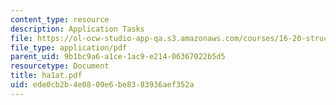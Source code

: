 ```yaml
---
content_type: resource
description: Application Tasks
file: https://ol-ocw-studio-app-qa.s3.amazonaws.com/courses/16-20-structural-mechanics-fall-2002/ede0cb2b4e0809e6be8383936aef352a_ha1at.pdf
file_type: application/pdf
parent_uid: 9b1bc9a6-a1ce-1ac9-e214-06367022b5d5
resourcetype: Document
title: ha1at.pdf
uid: ede0cb2b-4e08-09e6-be83-83936aef352a
---
```

